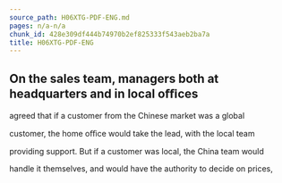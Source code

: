 ```yaml
---
source_path: H06XTG-PDF-ENG.md
pages: n/a-n/a
chunk_id: 428e309df444b74970b2ef825333f543aeb2ba7a
title: H06XTG-PDF-ENG
---
```

## On the sales team, managers both at headquarters and in local oﬃces

agreed that if a customer from the Chinese market was a global

customer, the home oﬃce would take the lead, with the local team

providing support. But if a customer was local, the China team would

handle it themselves, and would have the authority to decide on prices,

